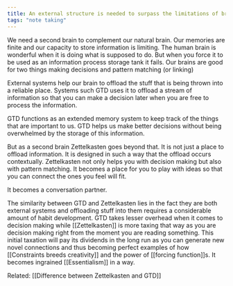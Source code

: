```yaml
---
title: An external structure is needed to surpass the limitations of brain
tags: "note taking"
---
```

We need a second brain to complement our natural brain. Our memories are finite and our capacity to store information is limiting. The human brain is wonderful when it is doing what is supposed to do. But when you force it to be used as an information process storage tank it fails. Our brains are good for two things making decisions and pattern matching (or linking)

External systems help our brain to offload the stuff that is being thrown into a reliable place. Systems such GTD uses it to offload a stream of information so that you can make a decision later when you are free to process the information.

GTD functions as an extended memory system to keep track of the things that are important to us. GTD helps us make better decisions without being overwhelmed by the storage of this information.

But as a second brain Zettelkasten goes beyond that. It is not just a place to offload information. It is designed in such a way that the offload occurs contextually. Zettelkasten not only helps you with decision making but also with pattern matching. It becomes a place for you to play with ideas so that you can connect the ones you feel will fit.

It becomes a conversation partner.

The similarity between GTD and Zettelkasten lies in the fact they are both external systems and offloading stuff into them requires a considerable amount of habit development. GTD takes lesser overhead when it comes to decision making while [[Zettelkasten]] is more taxing that way as you are decision making right from the moment you are reading something. This initial taxation will pay its dividends in the long run as you can generate new novel connections and thus becoming perfect examples of how [[Constraints breeds creativity]] and the power of [[forcing function]]s. It becomes ingrained [[Essentialism]] in a way.

Related:  [[Difference between Zettelkasten and GTD]]

